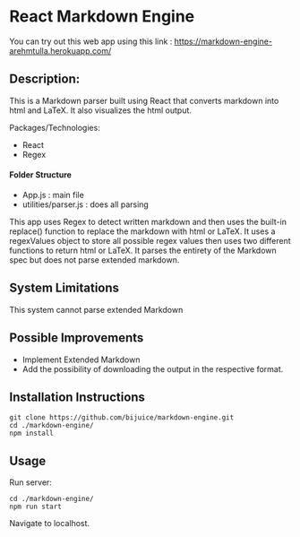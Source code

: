 # React Markdown Engine

You can try out this web app using this link : https://markdown-engine-arehmtulla.herokuapp.com/

## Description:

This is a Markdown parser built using React that converts markdown into html and LaTeX. It also visualizes the html output.

Packages/Technologies:
- React
- Regex

#### Folder Structure
- App.js : main file
- utilities/parser.js : does all parsing

This app uses Regex to detect written markdown and then uses the built-in replace() function to replace the markdown with html or LaTeX. It uses a regexValues object to store all possible regex values then uses two different functions to return html or LaTeX. It parses the entirety of the Markdown spec but does not parse extended markdown.

## System Limitations

This system cannot parse extended Markdown

## Possible Improvements

- Implement Extended Markdown
- Add the possibility of downloading the output in the respective format.

## Installation Instructions

```
git clone https://github.com/bijuice/markdown-engine.git
cd ./markdown-engine/
npm install
```

## Usage

Run server:
```
cd ./markdown-engine/
npm run start
```
Navigate to localhost.
